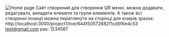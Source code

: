 ![Home page]()
Сайт створений для створення QR меню. 
можна додавати, редагувати, виладяти елемети та групи елементів.
А також всі створенні позиції можна переглянути на сторінці для юзерів
зразок: http://localhost:3000/project1/live/644f5057288211cd5f6e4c53
test@gmail.com
pas: 1234567
